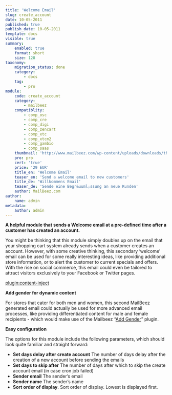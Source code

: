 ```yaml
---
title: 'Welcome Email'
slug: create_account
date: 10-05-2011
published: true
publish_date: 10-05-2011
template: docs
visible: true
summary:
    enabled: true
    format: short
    size: 128
taxonomy:
    migration_status: done
    category:
        - docs
    tag:
        - pro
module:
    code: create_account
    category:
        - mailbeez
    compatiblity:
        - comp_osc
        - comp_cre
        - comp_digi
        - comp_zencart
        - comp_xtc
        - comp_xtcm2        
        - comp_gambio
        - comp_saas
    thumbnail: 'http://www.mailbeez.com/wp-content/uploads/downloads/thumbnails/2011/05/icon_32.png'
    pro: pro
    cert: 'true'
    price: '29 EUR'
    title_en: 'Welcome Email'
    teaser_en: 'Send a welcome email to new customers'
    title_de: 'Willkommens Email'
    teaser_de: 'Sende eine Begr&uuml;ssung an neue Kunden'
    author: MailBeez.com
author:
    name: admin
metadata:
    author: admin
---
```


**A helpful module that sends a Welcome email at a pre-defined time after a customer has created an account.**

You might be thinking that this module simply doubles up on the email that your shopping cart system already sends when a customer creates an account. However, with some creative thinking, this secondary ‘welcome’ email can be used for some really interesting ideas, like providing additional store information, or to alert the customer to current specials and offers. With the rise on social commerce, this email could even be tailored to attract visitors exclusively to your Facebook or Twitter pages.

[plugin:content-inject](/content_blocks/pro_responsive_template)


**Add gender for dynamic content**

For stores that cater for both men and women, this second MailBeez generated email could actually be used for more advanced email processes, like providing differentiated content for male and female recipients - which would make use of the Mailbeez “[Add Gender](/documentation/filterbeez/filter_add_gender/ "Add Gender")” plugin.

**Easy configuration**

The options for this module include the following parameters, which should look quite familiar and straight forward:

- **Set days delay after create account** The number of days delay after the creation of a new account before sending the emails
- **Set days to skip after** The number of days after which to skip the create account email (in case cron job failed)
- **Sender email** The sender’s email
- **Sender name** The sender’s name
- **Sort order of display**. Sort order of display. Lowest is displayed first.

